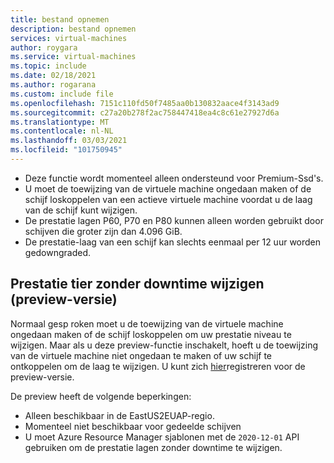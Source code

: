 ```yaml
---
title: bestand opnemen
description: bestand opnemen
services: virtual-machines
author: roygara
ms.service: virtual-machines
ms.topic: include
ms.date: 02/18/2021
ms.author: rogarana
ms.custom: include file
ms.openlocfilehash: 7151c110fd50f7485aa0b130832aace4f3143ad9
ms.sourcegitcommit: c27a20b278f2ac758447418ea4c8c61e27927d6a
ms.translationtype: MT
ms.contentlocale: nl-NL
ms.lasthandoff: 03/03/2021
ms.locfileid: "101750945"
---
```

- Deze functie wordt momenteel alleen ondersteund voor Premium-Ssd's.
- U moet de toewijzing van de virtuele machine ongedaan maken of de schijf loskoppelen van een actieve virtuele machine voordat u de laag van de schijf kunt wijzigen.
- De prestatie lagen P60, P70 en P80 kunnen alleen worden gebruikt door schijven die groter zijn dan 4.096 GiB.
- De prestatie-laag van een schijf kan slechts eenmaal per 12 uur worden gedowngraded.

## <a name="change-performance-tier-without-downtime-preview"></a>Prestatie tier zonder downtime wijzigen (preview-versie)

Normaal gesp roken moet u de toewijzing van de virtuele machine ongedaan maken of de schijf loskoppelen om uw prestatie niveau te wijzigen. Maar als u deze preview-functie inschakelt, hoeft u de toewijzing van de virtuele machine niet ongedaan te maken of uw schijf te ontkoppelen om de laag te wijzigen. U kunt zich [hier](https://aka.ms/liveperftiersignup)registreren voor de preview-versie.

De preview heeft de volgende beperkingen:
- Alleen beschikbaar in de EastUS2EUAP-regio.
- Momenteel niet beschikbaar voor gedeelde schijven
- U moet Azure Resource Manager sjablonen met de `2020-12-01` API gebruiken om de prestatie lagen zonder downtime te wijzigen.
